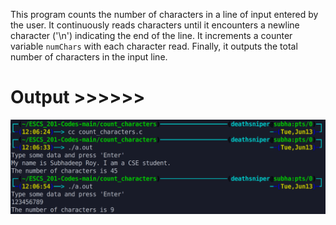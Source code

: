 This program counts the number of characters in a line of input entered by the user. It continuously reads characters until it encounters a newline character ('\n') indicating the end of the line. It increments a counter variable `numChars` with each character read. Finally, it outputs the total number of characters in the input line.

# Output >>>>>>

![](output_image.png)
